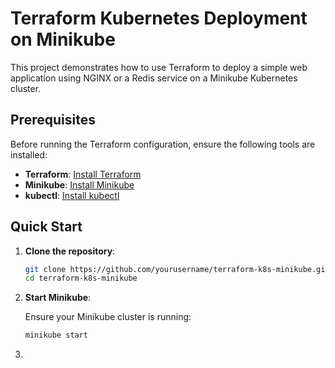 # Terraform Kubernetes Deployment on Minikube

This project demonstrates how to use Terraform to deploy a simple web application using NGINX or a Redis service on a Minikube Kubernetes cluster.


## Prerequisites
Before running the Terraform configuration, ensure the following tools are installed:

- **Terraform**: [Install Terraform](https://www.terraform.io/downloads)
- **Minikube**: [Install Minikube](https://minikube.sigs.k8s.io/docs/)
- **kubectl**: [Install kubectl](https://kubernetes.io/docs/tasks/tools/install-kubectl/)

## Quick Start

1. **Clone the repository**:

    ```bash
    git clone https://github.com/yourusername/terraform-k8s-minikube.git
    cd terraform-k8s-minikube
    ```

2. **Start Minikube**:

   Ensure your Minikube cluster is running:

    ```bash
    minikube start
    ```
   
3. 

